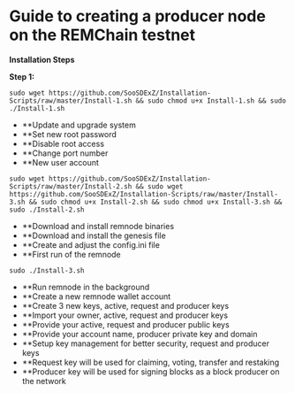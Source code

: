 # Guide to creating a producer node on the REMChain testnet
**Installation Steps**

**Step 1:**

`sudo wget https://github.com/SooSDExZ/Installation-Scripts/raw/master/Install-1.sh && sudo chmod u+x Install-1.sh && sudo ./Install-1.sh`

* **Update and upgrade system
* **Set new root password
* **Disable root access
* **Change port number
* **New user account

`sudo wget https://github.com/SooSDExZ/Installation-Scripts/raw/master/Install-2.sh && sudo wget https://github.com/SooSDExZ/Installation-Scripts/raw/master/Install-3.sh && sudo chmod u+x Install-2.sh && sudo chmod u+x Install-3.sh && sudo ./Install-2.sh`

* **Download and install remnode binaries
* **Download and install the genesis file
* **Create and adjust the config.ini file
* **First run of the remnode

`sudo ./Install-3.sh`

* **Run remnode in the background
* **Create a new remnode wallet account
* **Create 3 new keys, active, request and producer keys
* **Import your owner, active, request and producer keys
* **Provide your active, request and producer public keys
* **Provide your account name, producer private key and domain
* **Setup key management for better security, request and producer keys
* **Request key will be used for claiming, voting, transfer and restaking
* **Producer key will be used for signing blocks as a block producer on the network
